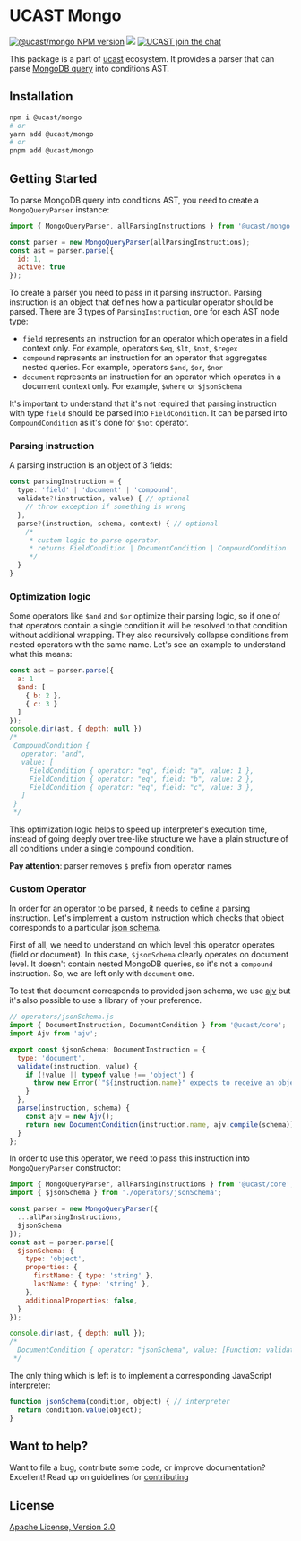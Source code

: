 # UCAST Mongo

[![@ucast/mongo NPM version](https://badge.fury.io/js/%40ucast%2Fmongo.svg)](https://badge.fury.io/js/%40ucast%2Fmongo)
[![](https://img.shields.io/npm/dm/%40ucast%2Fmongo.svg)](https://www.npmjs.com/package/%40ucast%2Fmongo)
[![UCAST join the chat](https://badges.gitter.im/Join%20Chat.svg)](https://gitter.im/stalniy-ucast/community)

This package is a part of [ucast] ecosystem. It provides a parser that can parse [MongoDB query](https://docs.mongodb.com/manual/reference/operator/query/) into conditions AST.

[ucast]: https://github.com/stalniy/ucast

## Installation

```sh
npm i @ucast/mongo
# or
yarn add @ucast/mongo
# or
pnpm add @ucast/mongo
```

## Getting Started

To parse MongoDB query into conditions AST, you need to create a `MongoQueryParser` instance:

```js
import { MongoQueryParser, allParsingInstructions } from '@ucast/mongo';

const parser = new MongoQueryParser(allParsingInstructions);
const ast = parser.parse({
  id: 1,
  active: true
});
```

To create a parser you need to pass in it parsing instruction. Parsing instruction is an object that defines how a particular operator should be parsed. There are 3 types of `ParsingInstruction`, one for each AST node type:

* `field` represents an instruction for an operator which operates in a field context only. For example, operators `$eq`, `$lt`, `$not`, `$regex`
* `compound` represents an instruction for an operator that aggregates nested queries. For example, operators `$and`, `$or`, `$nor`
* `document` represents an instruction for an operator which operates in a document context only. For example, `$where` or `$jsonSchema`

It's important to understand that it's not required that parsing instruction with type `field` should be parsed into `FieldCondition`. It can be parsed into `CompoundCondition` as it's done for `$not` operator.

### Parsing instruction

A parsing instruction is an object of 3 fields:

```ts
const parsingInstruction = {
  type: 'field' | 'document' | 'compound',
  validate?(instruction, value) { // optional
    // throw exception if something is wrong
  },
  parse?(instruction, schema, context) { // optional
    /*
     * custom logic to parse operator,
     * returns FieldCondition | DocumentCondition | CompoundCondition
     */
  }
}
```

### Optimization logic

Some operators like `$and` and `$or` optimize their parsing logic, so if one of that operators contain a single condition it will be resolved to that condition without additional wrapping. They also recursively collapse conditions from nested operators with the same name. Let's see an example to understand what this means:

```js
const ast = parser.parse({
  a: 1
  $and: [
    { b: 2 },
    { c: 3 }
  ]
});
console.dir(ast, { depth: null })
/*
 CompoundCondition {
   operator: "and",
   value: [
     FieldCondition { operator: "eq", field: "a", value: 1 },
     FieldCondition { operator: "eq", field: "b", value: 2 },
     FieldCondition { operator: "eq", field: "c", value: 3 },
   ]
 }
 */
```

This optimization logic helps to speed up interpreter's execution time, instead of going deeply over tree-like structure we have a plain structure of all conditions under a single compound condition.

**Pay attention**: parser removes `$` prefix from operator names

### Custom Operator

In order for an operator to be parsed, it needs to define a parsing instruction. Let's implement a custom instruction which checks that object corresponds to a particular [json schema](https://json-schema.org/).

First of all, we need to understand on which level this operator operates (field or document). In this case, `$jsonSchema` clearly operates on document level. It doesn't contain nested MongoDB queries, so it's not a `compound` instruction. So, we are left only with `document` one.

To test that document corresponds to provided json schema, we use [ajv](https://ajv.js.org/) but it's also possible to use a library of your preference.

```js
// operators/jsonSchema.js
import { DocumentInstruction, DocumentCondition } from '@ucast/core';
import Ajv from 'ajv';

export const $jsonSchema: DocumentInstruction = {
  type: 'document',
  validate(instruction, value) {
    if (!value || typeof value !== 'object') {
      throw new Error(`"${instruction.name}" expects to receive an object`)
    }
  },
  parse(instruction, schema) {
    const ajv = new Ajv();
    return new DocumentCondition(instruction.name, ajv.compile(schema));
  }
};
```

In order to use this operator, we need to pass this instruction into `MongoQueryParser` constructor:

```js
import { MongoQueryParser, allParsingInstructions } from '@ucast/core';
import { $jsonSchema } from './operators/jsonSchema';

const parser = new MongoQueryParser({
  ...allParsingInstructions,
  $jsonSchema
});
const ast = parser.parse({
  $jsonSchema: {
    type: 'object',
    properties: {
      firstName: { type: 'string' },
      lastName: { type: 'string' },
    },
    additionalProperties: false,
  }
});

console.dir(ast, { depth: null });
/*
  DocumentCondition { operator: "jsonSchema", value: [Function: validate] }
 */
```

The only thing which is left is to implement a corresponding JavaScript interpreter:

```js
function jsonSchema(condition, object) { // interpreter
  return condition.value(object);
}
```

## Want to help?

Want to file a bug, contribute some code, or improve documentation? Excellent! Read up on guidelines for [contributing]

## License

[Apache License, Version 2.0](http://www.apache.org/licenses/LICENSE-2.0)

[contributing]: https://github.com/stalniy/ucast/blob/master/CONTRIBUTING.md

